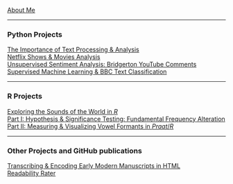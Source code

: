 [About Me](/posts/about.md)

---
### Python Projects

[The Importance of Text Processing & Analysis](/posts/dramatictext.md)<br/>
[Netflix Shows & Movies Analysis](/posts/movies.md)<br/>
[Unsupervised Sentiment Analysis: Bridgerton YouTube Comments](/posts/sentiment_bridgerton.md)<br/>
[Supervised Machine Learning & BBC Text Classification](/posts/ml_classificationtext.md)
<!--<img src="images/dummy_thumbnail.jpg?raw=true"/>-->

---
### R Projects
[Exploring the Sounds of the World in _R_](/posts/phoible.md)<br/>
[Part I: Hypothesis & Significance Testing: Fundamental Frequency Alteration](/posts/praat_vowels1_2.md)<br/>
[Part II: Measuring & Visualizing Vowel Formants in _Praat_/_R_](/posts/praat_vowels2_2.md)

---
### Other Projects and GitHub publications

[Transcribing & Encoding Early Modern Manuscripts in HTML](/posts/manuscript.md)<br/>
[Readability Rater](https://github.com/ycvogt/readability)
